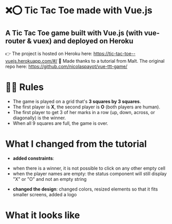 # ❌⭕️ Tic Tac Toe made with Vue.js 

## A Tic Tac Toe game built with Vue.js (with vue-router & vuex) and deployed on Heroku

👉 The project is hosted on Heroku here: https://tic-tac-toe--vuejs.herokuapp.com/#/
🙏 Made thanks to a tutorial from Malt. The original repo here: https://github.com/nicolaspayot/vue-ttt-game/

# 🧑‍🏫 Rules

* The game is played on a grid that's **3 squares by 3 squares**.
* The first player is **X**, the second player is **O** (both players are human).
* The first player to get 3 of her marks in a row (up, down, across, or diagonally) is the winner.
* When all 9 squares are full, the game is over.

# What I changed from the tutorial

* **added constraints**: 
- when there is a winner, it is not possible to click on any other empty cell
- when the player names are empty: the status component will still display "X" or "O" and not an empty string
* **changed the design**: changed colors, resized elements so that it fits smaller screens, added a logo

# What it looks like

[Welcome-page]: https://freeimage.host/i/capture-d-ecran-2020-04-16-a-174544.JzGPja
[First-move]: https://freeimage.host/i/capture-d-ecran-2020-04-16-a-174612.JzGiZJ
[Second-move]: https://freeimage.host/i/capture-d-ecran-2020-04-16-a-174845.JzGLCv
[Winner]: https://freeimage.host/i/capture-d-ecran-2020-04-16-a-174639.JzGQGR
